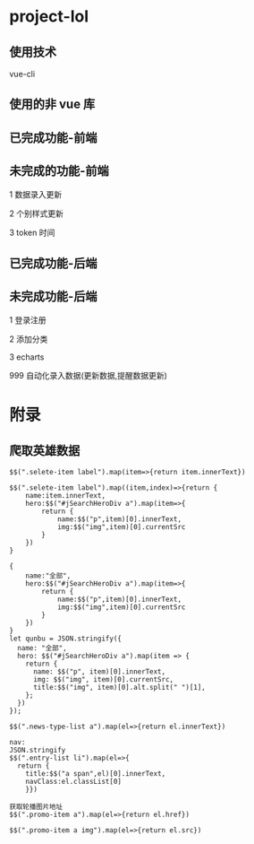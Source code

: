 # project-lol

## 使用技术

vue-cli

## 使用的非 vue 库


## 已完成功能-前端



## 未完成的功能-前端

1 数据录入更新

2 个别样式更新

3 token 时间

## 已完成功能-后端



## 未完成功能-后端

1 登录注册

2 添加分类

3 echarts

999 自动化录入数据(更新数据,提醒数据更新)




# 附录
## 爬取英雄数据



```
$$(".selete-item label").map(item=>{return item.innerText})

$$(".selete-item label").map((item,index)=>{return {
    name:item.innerText,
    hero:$$("#jSearchHeroDiv a").map(item=>{
        return {
            name:$$("p",item)[0].innerText,
            img:$$("img",item)[0].currentSrc
        }
    })
}

{
    name:"全部",
    hero:$$("#jSearchHeroDiv a").map(item=>{
        return {
            name:$$("p",item)[0].innerText,
            img:$$("img",item)[0].currentSrc
        }
    })
}
let qunbu = JSON.stringify({
  name: "全部",
  hero: $$("#jSearchHeroDiv a").map(item => {
    return {
      name: $$("p", item)[0].innerText,
      img: $$("img", item)[0].currentSrc,
      title:$$("img", item)[0].alt.split(" ")[1],
    };
  })
});

$$(".news-type-list a").map(el=>{return el.innerText})

nav:
JSON.stringify
$$(".entry-list li").map(el=>{
  return {
    title:$$("a span",el)[0].innerText,
    navClass:el.classList[0]
    }})
```
```
获取轮播图片地址
$$(".promo-item a").map(el=>{return el.href})

$$(".promo-item a img").map(el=>{return el.src})
```